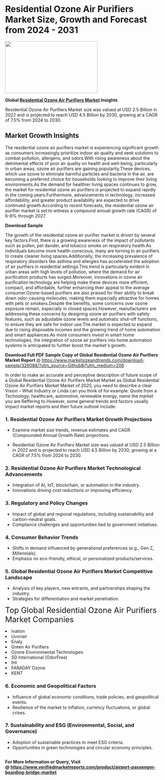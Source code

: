 <H1>Residential Ozone Air Purifiers Market Size, Growth and Forecast from 2024 - 2031</H1><img class="aligncenter size-medium wp-image-584254" src="https://thirdeyenews.in/wp-content/uploads/2024/09/Global-Market-Research-300x168.jpeg" alt="" width="300" height="168" /><p><strong>Global&nbsp;<a href="https://www.marketsizeandtrends.com/download-sample/326088/?utm_source=Github8j?utm_medium=208">Residential Ozone Air Purifiers Market</a> Insights</strong></p><p>Residential Ozone Air Purifiers Market size was valued at USD 2.5 Billion in 2022 and is projected to reach USD 4.5 Billion by 2030, growing at a CAGR of 7.5% from 2024 to 2030.</p><p><h2>Market Growth Insights</h2> <p>The residential ozone air purifiers market is experiencing significant growth as consumers increasingly prioritize indoor air quality and seek solutions to combat pollution, allergens, and odors.With rising awareness about the detrimental effects of poor air quality on health and well-being, particularly in urban areas, ozone air purifiers are gaining popularity.These devices, which use ozone to eliminate harmful particles and bacteria in the air, are becoming a preferred choice for households looking to improve their living environments.As the demand for healthier living spaces continues to grow, the market for residential ozone air purifiers is projected to expand rapidly in the coming years.Furthermore, advancements in technology, increased affordability, and greater product availability are expected to drive continued growth.According to recent forecasts, the residential ozone air purifier market is set to witness a compound annual growth rate (CAGR) of 6-8% through 2027.</p> <p><strong>Download Sample</strong></p> <p>The growth of the residential ozone air purifier market is driven by several key factors.First, there is a growing awareness of the impact of pollutants such as pollen, pet dander, and tobacco smoke on respiratory health.As individuals become more health-conscious, many are turning to air purifiers to create cleaner living spaces.Additionally, the increasing prevalence of respiratory disorders like asthma and allergies has accelerated the adoption of air purifiers in residential settings.This trend is particularly evident in urban areas with high levels of pollution, where the demand for air purification products has surged.Moreover, innovations in ozone air purification technology are helping make these devices more efficient, compact, and affordable, further enhancing their appeal to the average consumer.Ozone-based purifiers are also praised for their ability to break down odor-causing molecules, making them especially attractive for homes with pets or smokers.Despite the benefits, some concerns over ozone exposure remain, especially in closed spaces.However, manufacturers are addressing these concerns by designing ozone air purifiers with safety features, such as adjustable ozone levels and automatic shut-off functions, to ensure they are safe for indoor use.The market is expected to expand due to rising disposable incomes and the growing trend of home automation and smart appliances.As more consumers invest in smart home technologies, the integration of ozone air purifiers into home automation systems is anticipated to further boost the market's growth.</p> <p><span class=""><strong>Download Full PDF Sample Copy of Global Residential Ozone Air Purifiers Market Report</strong> @ <a href="https://www.marketsizeandtrends.com/download-sample/326088/?utm_source=Github8j?utm_medium=208" target="_blank">https://www.marketsizeandtrends.com/download-sample/326088/?utm_source=Github8j?utm_medium=208</a></span></p><p>In order to make an accurate and perceptive description of future scope of a Global&nbsp;Residential Ozone Air Purifiers Market Market as Global&nbsp;Residential Ozone Air Purifiers Market Market of 2025, you need to describe a clear Vision &ndash; What Industry or Linda can you think of for example: Quote from a Technology, healthcare, automotive, renewable energy, name the market you are Reffering to.However, some general trends and factors usually impact market reports and their future outlook include:</p><h3>1.&nbsp;<strong>Residential Ozone Air Purifiers Market Growth Projections</strong></h3><ul><li>Examine market size trends, revenue estimates and CAGR (Compounded Annual Growth Rate) projections.</li><li><p>Residential Ozone Air Purifiers Market size was valued at USD 2.5 Billion in 2022 and is projected to reach USD 4.5 Billion by 2030, growing at a CAGR of 7.5% from 2024 to 2030.</p></li></ul><h3>2.&nbsp;<strong>Residential Ozone Air Purifiers Market Technological Advancements</strong></h3><ul><li>Integration of AI, IoT, blockchain, or automation in the industry.</li><li>Innovations driving cost reductions or improving efficiency.</li></ul><h3>3.&nbsp;<strong>Regulatory and Policy Changes</strong></h3><ul><li>Impact of global and regional regulations, including sustainability and carbon-neutral goals.</li><li>Compliance challenges and opportunities tied to government initiatives.</li></ul><h3>4.&nbsp;<strong>Consumer Behavior Trends</strong></h3><ul><li>Shifts in demand influenced by generational preferences (e.g., Gen Z, Millennials).</li><li>Emphasis on eco-friendly, ethical, or personalized products/services.</li></ul><h3>5.&nbsp;<strong>Global Residential Ozone Air Purifiers Market Competitive Landscape</strong></h3><ul><li>Analysis of key players, new entrants, and partnerships shaping the industry.</li><li>Strategies for differentiation and market penetration.</li></ul><p data-pm-slice="1 1 []"><span style="color: inherit; font-family: inherit; font-size: 25px;">Top Global Residential Ozone Air Purifiers Market Companies</span></p><div class="" data-test-id=""><p><li>Ivation</li><li> Uvonair</li><li> Enaly</li><li> Green Air Purifiers</li><li> Ozone Environmental Technologies</li><li> SD International (OdorFree)</li><li> IHI</li><li> FARADAY Ozone</li><li> KENT</li></p></div><h3>6.&nbsp;<strong>Economic and Geopolitical Factors</strong></h3><ul><li>Influence of global economic conditions, trade policies, and geopolitical events.</li><li>Resilience of the market to inflation, currency fluctuations, or global crises.</li></ul><h3>7.&nbsp;<strong>Sustainability and ESG (Environmental, Social, and Governance)</strong></h3><ul><li>Adoption of sustainable practices to meet ESG criteria.</li><li>Opportunities in green technologies and circular economy principles.</li></ul><h2><strong style="font-size: 14px;">For More Information or Query, Visit @&nbsp;</strong><a style="background-color: #ffffff; font-size: 14px;" href="https://www.marketsizeandtrends.com/report/residential-ozone-air-purifiers-market/" target="_blank">https://www.verifiedmarketreports.com/product/airport-passenger-boarding-bridge-market</a></h2>
